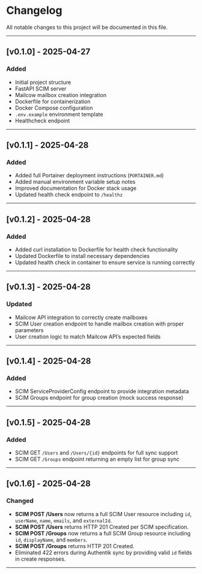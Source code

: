 # Changelog

All notable changes to this project will be documented in this file.

---

## [v0.1.0] - 2025-04-27

### Added
- Initial project structure
- FastAPI SCIM server
- Mailcow mailbox creation integration
- Dockerfile for containerization
- Docker Compose configuration
- `.env.example` environment template
- Healthcheck endpoint

---

## [v0.1.1] - 2025-04-28

### Added
- Added full Portainer deployment instructions (`PORTAINER.md`)
- Added manual environment variable setup notes
- Improved documentation for Docker stack usage
- Updated health check endpoint to `/healthz`

---

## [v0.1.2] - 2025-04-28

### Added
- Added curl installation to Dockerfile for health check functionality
- Updated Dockerfile to install necessary dependencies
- Updated health check in container to ensure service is running correctly

---

## [v0.1.3] - 2025-04-28

### Updated
- Mailcow API integration to correctly create mailboxes
- SCIM User creation endpoint to handle mailbox creation with proper parameters
- User creation logic to match Mailcow API’s expected fields

---

## [v0.1.4] - 2025-04-28

### Added
- SCIM ServiceProviderConfig endpoint to provide integration metadata
- SCIM Groups endpoint for group creation (mock success response)

---

## [v0.1.5] - 2025-04-28

### Added
- SCIM GET `/Users` and `/Users/{id}` endpoints for full sync support
- SCIM GET `/Groups` endpoint returning an empty list for group sync

---

## [v0.1.6] - 2025-04-28

### Changed
- **SCIM POST /Users** now returns a full SCIM User resource including `id`, `userName`, `name`, `emails`, and `externalId`.
- **SCIM POST /Users** returns HTTP 201 Created per SCIM specification.
- **SCIM POST /Groups** now returns a full SCIM Group resource including `id`, `displayName`, and `members`.
- **SCIM POST /Groups** returns HTTP 201 Created.
- Eliminated 422 errors during Authentik sync by providing valid `id` fields in create responses.

---